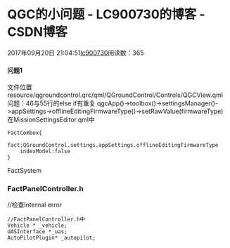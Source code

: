 # QGC的小问题 - LC900730的博客 - CSDN博客
2017年09月20日 21:04:51[lc900730](https://me.csdn.net/LC900730)阅读数：365
#### 问题1
文件位置 
resource/qgroundcontrol.qrc/qml/QGroundControl/Controls/QGCView.qml 
问题：46与55行的else if有重复
qgcApp()->toolbox()->settingsManager()->appSettings->offlineEditingFirmwareType()->setRawValue(firmwareType)
在MissionSettingsEditor.qml中
```
FactCombox{
    fact:QGroundControl.settings.appSettings.offlineEditingFirmwareType
    indexModel:false
}
```
FactSystem
### FactPanelController.h
//检查Internal error
```
//FactPanelController.h中
Vehicle * _vehicle;
UASInterface *_uas;
AutoPilotPlugin* _autopilot;
```
